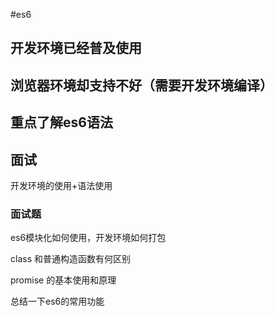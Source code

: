 #es6 

## 开发环境已经普及使用
## 浏览器环境却支持不好（需要开发环境编译）
## 重点了解es6语法

## 面试
开发环境的使用+语法使用


### 面试题

es6模块化如何使用，开发环境如何打包

class 和普通构造函数有何区别

promise 的基本使用和原理

总结一下es6的常用功能
